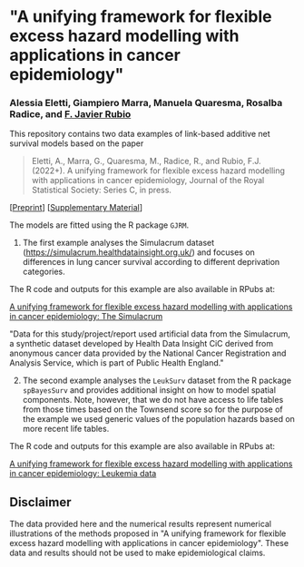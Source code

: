 # "A unifying framework for flexible excess hazard modelling with applications in cancer epidemiology"

### Alessia Eletti, Giampiero Marra, Manuela Quaresma, Rosalba Radice, and [F. Javier Rubio](https://sites.google.com/site/fjavierrubio67/)

This repository contains two data examples of link-based additive net survival models based on the paper 

> Eletti, A., Marra, G., Quaresma, M., Radice, R., and Rubio, F.J. (2022+). A unifying framework for flexible excess hazard modelling with applications in cancer epidemiology, Journal of the Royal Statistical Society: Series C, in press.

[[Preprint](https://drive.google.com/file/d/1cCEJimis31nXM7LmXnbDOgYuFQ5miRpl/view)] [[Supplementary Material](https://drive.google.com/file/d/1qiYbHqtcrg6VAiFjsjSyREIf7hBsx76i/view)]

The models are fitted using the R package `GJRM`.

1. The first example analyses the Simulacrum dataset (https://simulacrum.healthdatainsight.org.uk/) and focuses on differences in lung cancer survival according to different deprivation categories.

The R code and outputs for this example are also available in RPubs at: 

[A unifying framework for flexible excess hazard modelling with applications in cancer epidemiology: The Simulacrum](https://rpubs.com/FJRubio/SimulacrumLung)


"Data for this study/project/report used artificial data from the Simulacrum, a synthetic dataset developed by Health Data Insight CiC derived from anonymous cancer data provided by the National Cancer Registration and Analysis Service, which is part of Public Health England."

2. The second example analyses the `LeukSurv` dataset from the R package `spBayesSurv` and provides additional insight on how to model spatial components. Note, however, that we do not have access to life tables from those times based on the Townsend score so for the purpose of the example we used generic values of the population hazards based on more recent life tables.

The R code and outputs for this example are also available in RPubs at: 

[A unifying framework for flexible excess hazard modelling with applications in cancer epidemiology: Leukemia data](https://rpubs.com/FJRubio/GJRMLeukSurv)


## Disclaimer
The data provided here and the numerical results represent numerical illustrations of the methods proposed in "A unifying framework for flexible excess hazard modelling with applications in cancer epidemiology". These data and results should not be used to make epidemiological claims. 

